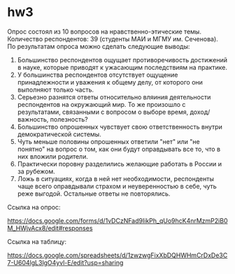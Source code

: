 # hw3
Опрос состоял из 10 вопросов на нравственно-этические темы. Количество респондентов: 39 (студенты МАИ и МГМУ им. Сеченова). 
По результатам опроса можно сделать следующие выводы: 
1) Большинство респондентов ощущает противоречивость достижений в науке, которые приводят к ужасающим последствиям на практике. 
2) У большинства респондентов отсутствует ощущение принадлежности и уважения к общему делу, от которого они выполняют только часть. 
3) Серьезно разнятся ответы относительно вляиния деятельности респондентов на окружающий мир. То же произошло с результатами, связанными с вопросом о выборе время, доход/важность, полезность?
4) Большинство опрошенных чувствует свою ответственность внутри демократической системы. 
5) Чуть меньше половины опрошенных ответили "нет" или "не понятно" на вопрос о том, как они будут оправдывать все то, что в них вложили родители. 
6) Практически поровну разделились желающие работать в России и за рубежом. 
7) Ложь в ситуациях, когда в ней нет необходимости, респонденты чаще всего оправдывали страхом и неуверенностью в себе, чуть реже выгодой. Остальные ответы не повторялись. 


Ссылка на опрос: 

<https://docs.google.com/forms/d/1vDCzNFad9IikPh_qUo9hcK4nrMzmP2iB0M_HWjvAcx8/edit#responses>

Ссылка на таблицу:

<https://docs.google.com/spreadsheets/d/1zwzwgFixXbDQHWHmCrDxDe3C7-U604lgL3lgO4yvl-E/edit?usp=sharing>


